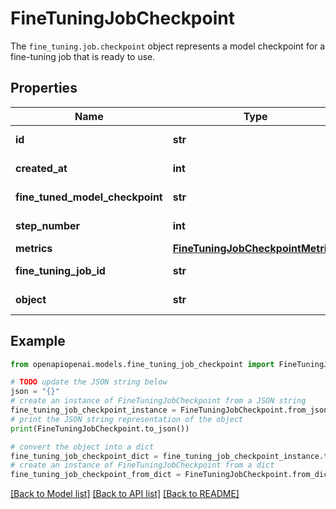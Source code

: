 # FineTuningJobCheckpoint

The `fine_tuning.job.checkpoint` object represents a model checkpoint for a fine-tuning job that is ready to use. 

## Properties

Name | Type | Description | Notes
------------ | ------------- | ------------- | -------------
**id** | **str** | The checkpoint identifier, which can be referenced in the API endpoints. | 
**created_at** | **int** | The Unix timestamp (in seconds) for when the checkpoint was created. | 
**fine_tuned_model_checkpoint** | **str** | The name of the fine-tuned checkpoint model that is created. | 
**step_number** | **int** | The step number that the checkpoint was created at. | 
**metrics** | [**FineTuningJobCheckpointMetrics**](FineTuningJobCheckpointMetrics.md) |  | 
**fine_tuning_job_id** | **str** | The name of the fine-tuning job that this checkpoint was created from. | 
**object** | **str** | The object type, which is always \&quot;fine_tuning.job.checkpoint\&quot;. | 

## Example

```python
from openapiopenai.models.fine_tuning_job_checkpoint import FineTuningJobCheckpoint

# TODO update the JSON string below
json = "{}"
# create an instance of FineTuningJobCheckpoint from a JSON string
fine_tuning_job_checkpoint_instance = FineTuningJobCheckpoint.from_json(json)
# print the JSON string representation of the object
print(FineTuningJobCheckpoint.to_json())

# convert the object into a dict
fine_tuning_job_checkpoint_dict = fine_tuning_job_checkpoint_instance.to_dict()
# create an instance of FineTuningJobCheckpoint from a dict
fine_tuning_job_checkpoint_from_dict = FineTuningJobCheckpoint.from_dict(fine_tuning_job_checkpoint_dict)
```
[[Back to Model list]](../README.md#documentation-for-models) [[Back to API list]](../README.md#documentation-for-api-endpoints) [[Back to README]](../README.md)


